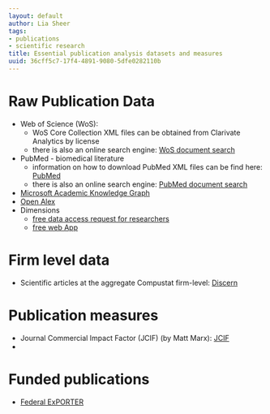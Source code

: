 ```yaml
---
layout: default
author: Lia Sheer
tags:
- publications
- scientific research
title: Essential publication analysis datasets and measures
uuid: 36cff5c7-17f4-4891-9080-5dfe0282110b
---
```


# Raw Publication Data
* Web of Science (WoS): 
  * WoS Core Collection XML files can be obtained from Clarivate Analytics by license
  * there is also an online search engine: [WoS document search](https://www.webofscience.com/wos/woscc/basic-search)
* PubMed - biomedical literature
  * information on how to download PubMed XML files can be find here: [PubMed](https://pubmed.ncbi.nlm.nih.gov/download/#annual-baseline)
  * there is also an online search engine: [PubMed document search](https://pubmed.ncbi.nlm.nih.gov/advanced/)
* [Microsoft Academic Knowledge Graph](https://iiindex.org/datasets/makg.html)
* [Open Alex](https://openalex.org/)
* Dimensions
  * [free data access request for researchers](https://www.dimensions.ai/scientometric-research/)
  * [free web App](https://app.dimensions.ai/discover/publication)

# Firm level data
* Scientific articles at the aggregate Compustat firm-level: [Discern](https://iiindex.org/datasets/discern)

# Publication measures
* Journal Commercial Impact Factor (JCIF) (by Matt Marx): [JCIF](https://github.com/mattmarx/jcif)
*
# Funded publications
* [Federal ExPORTER](https://federalreporter.nih.gov/FileDownload)